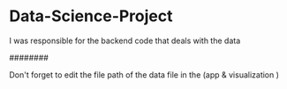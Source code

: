 # Data-Science-Project
I was responsible for the backend code that deals with the data

########

Don't forget to edit the file path  of the data file in the (app & visualization ) 
